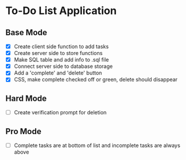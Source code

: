 # To-Do List Application

## Base Mode
- [x] Create client side function to add tasks
- [x] Create server side to store functions
- [x] Make SQL table and add info to .sql file
- [x] Connect server side to database storage
- [x] Add a 'complete' and 'delete' button
- [x] CSS, make complete checked off or green, delete should disappear

## Hard Mode
- [ ] Create verification prompt for deletion

## Pro Mode
- [ ] Complete tasks are at bottom of list and incomplete tasks are always above